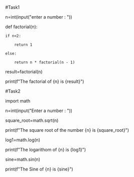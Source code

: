 #Task1

n=int(input("enter a number : "))

def factorial(n):

    if n<2:

        return 1

    else:

        return n * factorial(n - 1)

result=factorial(n)

print(f"The factorial of {n} is {result}")

#Task2

import math

n=int(input("Enter a number : "))

square_root=math.sqrt(n)

print(f"The square root of the  number {n} is {square_root}")

log1=math.log(n)

print(f"The logarithom of {n} is {log1}")

sine=math.sin(n)

print(f"The Sine of {n} is {sine}")

